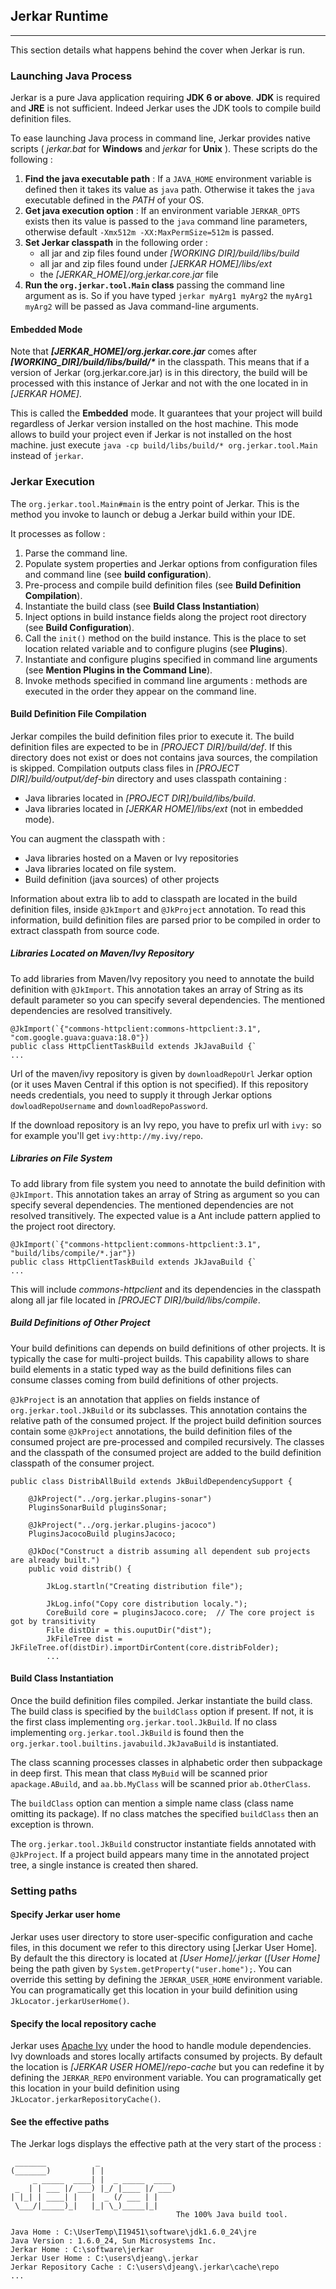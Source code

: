 ## Jerkar Runtime
----

This section details what happens behind the cover when Jerkar is run.

### Launching Java Process
 
Jerkar is a pure Java application requiring __JDK 6 or above__. __JDK__ is required and __JRE__ is not sufficient.
Indeed Jerkar uses the JDK tools to compile build definition files.

To ease launching Java process in command line, Jerkar provides native scripts ( _jerkar.bat_ for __Windows__ and _jerkar_ for __Unix__ ).
These scripts do the following :

1. __Find the java executable path__ : If a `JAVA_HOME` environment variable is defined then it takes its value as `java` path. Otherwise it takes the `java` executable defined in the _PATH_ of your OS.
2. __Get java execution option__ : If an environment variable `JERKAR_OPTS` exists then its value is passed to the `java` command line parameters, otherwise default `-Xmx512m -XX:MaxPermSize=512m` is passed.
3. __Set Jerkar classpath__ in the following order :
	* all jar and zip files found under _[WORKING DIR]/build/libs/build_
	* all jar and zip files found under _[JERKAR HOME]/libs/ext_
	* the _[JERKAR_HOME]/org.jerkar.core.jar_ file 
4. __Run the `org.jerkar.tool.Main` class__ passing the command line argument as is. So if you have typed `jerkar myArg1 myArg2` the `myArg1 myArg2` will be passed as Java command-line arguments.

#### Embedded Mode
Note that ___[JERKAR_HOME]/org.jerkar.core.jar___ comes after ___[WORKING_DIR]/build/libs/build/*___ in the classpath.
This means that if a version of Jerkar (org.jerkar.core.jar) is in this directory, the build will be processed with this instance of Jerkar and not with the one located in in _[JERKAR HOME]_.

This is called the __Embedded__ mode. It guarantees that your project will build regardless of Jerkar version installed on the host machine. 
This mode allows to build your project even if Jerkar is not installed on the host machine. just execute `java -cp build/libs/build/* org.jerkar.tool.Main` instead of `jerkar`.

### Jerkar Execution

The `org.jerkar.tool.Main#main` is the entry point of Jerkar. This is the method you invoke to launch or debug a Jerkar build within your IDE.

It processes as follow :

1. Parse the command line.
2. Populate system properties and Jerkar options from configuration files and command line (see <strong>build configuration</strong>).
3. Pre-process and compile build definition files (see <strong>Build Definition Compilation</strong>). 
4. Instantiate the build class (see <strong>Build Class Instantiation</strong>)
5. Inject options in build instance fields along the project root directory (see <strong>Build Configuration</strong>).
6. Call the `init()` method on the build instance. This is the place to set location related variable and to configure plugins (see <strong>Plugins</strong>). 
7. Instantiate and configure plugins specified in command line arguments (see <strong>Mention Plugins in the Command Line</strong>).
8. Invoke methods specified in command line arguments : methods are executed in the order they appear on the command line.

#### Build Definition File Compilation
Jerkar compiles the build definition files prior to execute it. The build definition files are expected to be in _[PROJECT DIR]/build/def_. If this directory does not exist or does not contains java sources, the compilation is skipped.
Compilation outputs class files in _[PROJECT DIR]/build/output/def-bin_ directory and uses classpath containing :

* Java libraries located in _[PROJECT DIR]/build/libs/build_.
* Java libraries located in _[JERKAR HOME]/libs/ext_ (not in embedded mode).

You can augment the classpath with :

* Java libraries hosted on a Maven or Ivy repositories
* Java libraries located on file system.
* Build definition (java sources) of other projects

Information about extra lib to add to classpath are located in the build definition files, inside `@JkImport` and `@JkProject` annotation.
To read this information, build definition files are parsed prior to be compiled in order to extract classpath from source code.

##### Libraries Located on Maven/Ivy Repository 
To add libraries from Maven/Ivy repository you need to annotate the build definition with `@JkImport`. This annotation takes an array of String as its default parameter so you can specify several dependencies.
The mentioned dependencies are resolved transitively. 

``` 
@JkImport(`{"commons-httpclient:commons-httpclient:3.1", "com.google.guava:guava:18.0"})
public class HttpClientTaskBuild extends JkJavaBuild {`
...
```

Url of the maven/ivy repository is given by `downloadRepoUrl` Jerkar option (or it uses Maven Central if this option is not specified).
If this repository needs credentials, you need to supply it through Jerkar options `dowloadRepoUsername` and `downloadRepoPassword`.
 
If the download repository is an Ivy repo, you have to prefix url with `ivy:` so for example you'll get `ivy:http://my.ivy/repo`.

##### Libraries on File System
To add library from file system you need to annotate the build definition with `@JkImport`. This annotation takes an array of String as argument so you can specify several dependencies.
The mentioned dependencies are not resolved transitively. 
The expected value is a Ant include pattern applied to the project root directory.


``` 
@JkImport(`{"commons-httpclient:commons-httpclient:3.1", "build/libs/compile/*.jar"})
public class HttpClientTaskBuild extends JkJavaBuild {`
...
```

This will include _commons-httpclient_ and its dependencies in the classpath along all jar file located in _[PROJECT DIR]/build/libs/compile_.

##### Build Definitions of Other Project
Your build definitions can depends on build definitions of other projects. It is typically the case for multi-project builds. 
This capability allows to share build elements in a static typed way as the build definitions files can consume classes coming from build definitions of other projects.

`@JkProject` is an annotation that applies on fields instance of `org.jerkar.tool.JkBuild` or its subclasses. This annotation contains the relative path of the consumed project.
If the project build definition sources contain some `@JkProject` annotations, the build definition files of the consumed project are pre-processed and compiled recursively. 
The classes and the classpath of the consumed  project are added to the build definition classpath of the consumer project.

```
public class DistribAllBuild extends JkBuildDependencySupport {
	
	@JkProject("../org.jerkar.plugins-sonar")
	PluginsSonarBuild pluginsSonar;
	
	@JkProject("../org.jerkar.plugins-jacoco")
	PluginsJacocoBuild pluginsJacoco;
	
	@JkDoc("Construct a distrib assuming all dependent sub projects are already built.")
	public void distrib() {
		
		JkLog.startln("Creating distribution file");
		
		JkLog.info("Copy core distribution localy.");
		CoreBuild core = pluginsJacoco.core;  // The core project is got by transitivity
		File distDir = this.ouputDir("dist");
		JkFileTree dist = JkFileTree.of(distDir).importDirContent(core.distribFolder);
		...
```

#### Build Class Instantiation
Once the build definition files compiled. Jerkar instantiate the build class.
The build class is specified by the `buildClass` option if present. If not, it is the first class implementing `org.jerkar.tool.JkBuild`. 
If no class implementing `org.jerkar.tool.JkBuild` is found then the `org.jerkar.tool.builtins.javabuild.JkJavaBuild` is instantiated.

The class scanning processes classes in alphabetic order then subpackage in deep first. This mean that class `MyBuid` will be scanned prior `apackage.ABuild`, and `aa.bb.MyClass` will be scanned prior `ab.OtherClass`.

The `buildClass` option can mention a simple name class (class name omitting its package). If no class matches the  specified `buildClass` then an exception is thrown.

The `org.jerkar.tool.JkBuild` constructor instantiate fields annotated with `@JkProject`. If a project build appears many time in the annotated project tree, a single instance is created then shared.

### Setting paths

#### Specify Jerkar user home

Jerkar uses user directory to store user-specific configuration and cache files, in this document we refer to this directory using [Jerkar User Home].
By default the this directory is located at _[User Home]/.jerkar_ (_[User Home]_ being the path given by `System.getProperty("user.home");`.
You can override this setting by defining the `JERKAR_USER_HOME` environment variable.
You can programatically get this location in your build definition using `JkLocator.jerkarUserHome()`. 

#### Specify the local repository cache

Jerkar uses [Apache Ivy](http://ant.apache.org/ivy/) under the hood to handle module dependencies. Ivy downloads and stores locally artifacts consumed by projects.
By default the location is _[JERKAR USER HOME]/repo-cache_ but you can redefine it by defining the `JERKAR_REPO` environment variable.
You can programatically get this location in your build definition using `JkLocator.jerkarRepositoryCache()`.

#### See the effective paths

The Jerkar logs displays the effective path at the very start of the process :

```
 _______           _                 
(_______)         | |                
     _ _____  ____| |  _ _____  ____ 
 _  | | ___ |/ ___) |_/ |____ |/ ___)
| |_| | ____| |   |  _ (/ ___ | |    
 \___/|_____)_|   |_| \_)_____|_|
                                     The 100% Java build tool.

Java Home : C:\UserTemp\I19451\software\jdk1.6.0_24\jre
Java Version : 1.6.0_24, Sun Microsystems Inc.
Jerkar Home : C:\software\jerkar
Jerkar User Home : C:\users\djeang\.jerkar
Jerkar Repository Cache : C:\users\djeang\.jerkar\cache\repo
...
```
 
  
